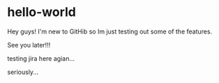 # hello-world

Hey guys! I'm new to GitHib so Im just testing out some of the features.

See you later!!!

testing jira here agian...

seriously...